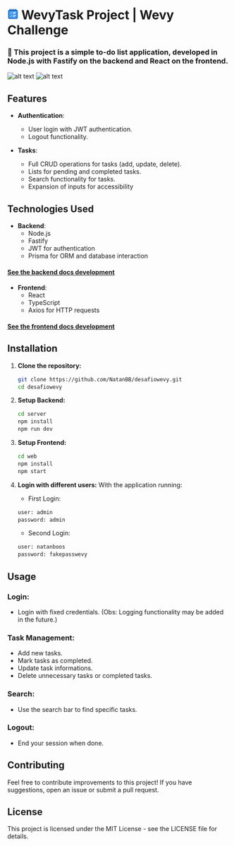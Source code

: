 # <img src="./web/src/assets/logo.png" height=25 alt="logo wevy task ref: freepik"> WevyTask Project | Wevy Challenge

### :blue_heart: This project is a simple to-do list application, developed in Node.js with Fastify on the backend and React on the frontend.
![alt text](https://i.imgur.com/jrBRxWa.png) ![alt text](https://i.imgur.com/aPjWZFS.png)

## Features

- **Authentication**:
  - User login with JWT authentication.
  - Logout functionality.

- **Tasks**:
  - Full CRUD operations for tasks (add, update, delete).
  - Lists for pending and completed tasks.
  - Search functionality for tasks.
  - Expansion of inputs for accessibility

## Technologies Used

- **Backend**:
  - Node.js
  - Fastify
  - JWT for authentication
  - Prisma for ORM and database interaction
 
#### [See the backend docs development](https://github.com/NatanBB/desafiowevy/blob/main/server/README.md)

- **Frontend**:
  - React
  - TypeScript
  - Axios for HTTP requests
 
#### [See the frontend docs development](https://github.com/NatanBB/desafiowevy/blob/main/web/README.md)

## Installation

1. **Clone the repository:**
   ```bash
   git clone https://github.com/NatanBB/desafiowevy.git
   cd desafiowevy
   ```
2. **Setup Backend:**
   ```bash
   cd server
   npm install
   npm run dev
   ```
3. **Setup Frontend:**
   
   ```bash
   cd web
   npm install
   npm start
   ```
4. **Login with different users:**
   With the application running:

   - First Login:
   ```bash
   user: admin
   password: admin
   ```
   - Second Login:
   ```bash
   user: natanboos
   password: fakepasswevy
   ```

## Usage

### Login:
- Login with fixed credentials. (Obs: Logging functionality may be added in the future.)

### Task Management:
- Add new tasks.
- Mark tasks as completed.
- Update task informations.
- Delete unnecessary tasks or completed tasks.

### Search:
- Use the search bar to find specific tasks.

### Logout:
- End your session when done.

## Contributing

Feel free to contribute improvements to this project! If you have suggestions, open an issue or submit a pull request.

## License

This project is licensed under the MIT License - see the LICENSE file for details.
